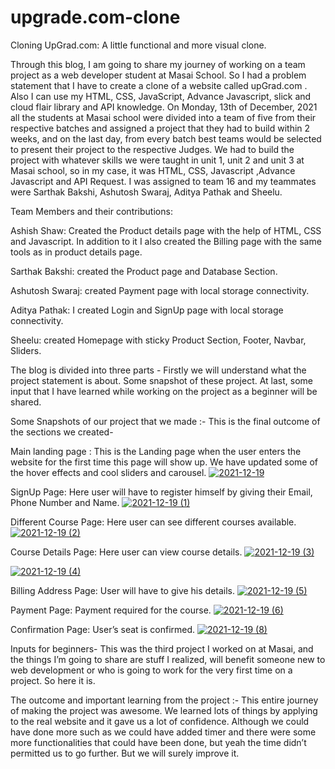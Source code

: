 # upgrade.com-clone

Cloning UpGrad.com: A little functional and more visual clone.

Through this blog, I am going to share my journey of working on a team project as a web developer student at Masai School. So I had a problem statement that I have to create a clone of a website called upGrad.com . Also I can use my HTML, CSS, JavaScript, Advance Javascript, slick and cloud flair library and API knowledge. On Monday, 13th of December, 2021 all the students at Masai school were divided into a team of five from their respective batches and assigned a project that they had to build within 2 weeks, and on the last day, from every batch best teams would be selected to present their project to the respective Judges. We had to build the project with whatever skills we were taught in unit 1, unit 2 and unit 3 at Masai school, so in my case, it was HTML, CSS, Javascript ,Advance Javascript and API Request. I was assigned to team 16 and my teammates were Sarthak Bakshi, Ashutosh Swaraj, Aditya Pathak and Sheelu.

Team Members and their contributions:

Ashish Shaw:  Created the Product details page with the help of HTML, CSS and Javascript. In addition to it I also created the Billing page with the same tools as in product details page.

Sarthak Bakshi: created the Product page and Database Section.

Ashutosh Swaraj: created Payment page with local storage connectivity.

Aditya Pathak: I created Login and SignUp page with local storage connectivity.

Sheelu: created Homepage with sticky Product Section, Footer, Navbar, Sliders.

The blog is divided into three parts - Firstly we will understand what the project statement is about. Some snapshot of these project. At last, some input that I have learned while working on the project as a beginner will be shared.

Some Snapshots of our project that we made :- This is the final outcome of the sections we created-

Main landing page : This is the Landing page when the user enters the website for the first time this page will show up. We have updated some of the hover effects and cool sliders and carousel.  [![2021-12-19](https://user-images.githubusercontent.com/91532940/146684184-49a8c4b2-83d6-4025-9a2c-dc0a18696bb3.png)](https://user-images.githubusercontent.com/91532940/146684184-49a8c4b2-83d6-4025-9a2c-dc0a18696bb3.png)

SignUp Page: Here user will have to register himself by giving their Email, Phone Number and Name.  [![2021-12-19 (1)](https://user-images.githubusercontent.com/91532940/146684173-5ba8557b-fad3-4051-8766-436ac6886274.png)](https://user-images.githubusercontent.com/91532940/146684173-5ba8557b-fad3-4051-8766-436ac6886274.png)

Different Course Page: Here user can see different courses available.  [![2021-12-19 (2)](https://user-images.githubusercontent.com/91532940/146684162-d7de057a-c7ae-4b85-aace-d57c5da66d26.png)](https://user-images.githubusercontent.com/91532940/146684162-d7de057a-c7ae-4b85-aace-d57c5da66d26.png)

Course Details Page: Here user can view course details.  [![2021-12-19 (3)](https://user-images.githubusercontent.com/91532940/146684150-be4f281e-6a05-469b-b65d-396e5e98abe8.png)](https://user-images.githubusercontent.com/91532940/146684150-be4f281e-6a05-469b-b65d-396e5e98abe8.png)

[![2021-12-19 (4)](https://user-images.githubusercontent.com/91532940/146684145-257e86b4-c828-4369-a56b-742a16b8080b.png)](https://user-images.githubusercontent.com/91532940/146684145-257e86b4-c828-4369-a56b-742a16b8080b.png)

Billing Address Page: User will have to give his details.  [![2021-12-19 (5)](https://user-images.githubusercontent.com/91532940/146684127-e3dac65f-429b-4c59-916b-d26f6a429fed.png)](https://user-images.githubusercontent.com/91532940/146684127-e3dac65f-429b-4c59-916b-d26f6a429fed.png)

Payment Page: Payment required for the course.  [![2021-12-19 (6)](https://user-images.githubusercontent.com/91532940/146684120-025b314c-963b-4a0e-adb9-1eab4182bda4.png)](https://user-images.githubusercontent.com/91532940/146684120-025b314c-963b-4a0e-adb9-1eab4182bda4.png)

Confirmation Page: User’s seat is confirmed.  [![2021-12-19 (8)](https://user-images.githubusercontent.com/91532940/146684107-cfddfbb9-bc62-4417-9140-bf607d06c552.png)](https://user-images.githubusercontent.com/91532940/146684107-cfddfbb9-bc62-4417-9140-bf607d06c552.png)

Inputs for beginners- This was the third project I worked on at Masai, and the things I’m going to share are stuff I realized, will benefit someone new to web development or who is going to work for the very first time on a project. So here it is.

The outcome and important learning from the project :- This entire journey of making the project was awesome. We learned lots of things by applying to the real website and it gave us a lot of confidence. Although we could have done more such as we could have added timer and there were some more functionalities that could have been done, but yeah the time didn’t permitted us to go further. But we will surely improve it.
